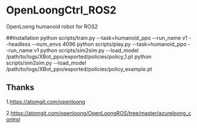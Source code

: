 # OpenLoongCtrl_ROS2
OpenLoong humanoid robot for ROS2

##Installation
python scripts/train.py --task=humanoid_ppo --run_name v1 --headless --num_envs 4096
python scripts/play.py --task=humanoid_ppo --run_name v1
python scripts/sim2sim.py --load_model /path/to/logs/XBot_ppo/exported/policies/policy_1.pt
python scripts/sim2sim.py --load_model /path/to/logs/XBot_ppo/exported/policies/policy_example.pt



## Thanks

1.https://atomgit.com/openloong

2.https://atomgit.com/openloong/OpenLoongROS/tree/master/azureloong_control

